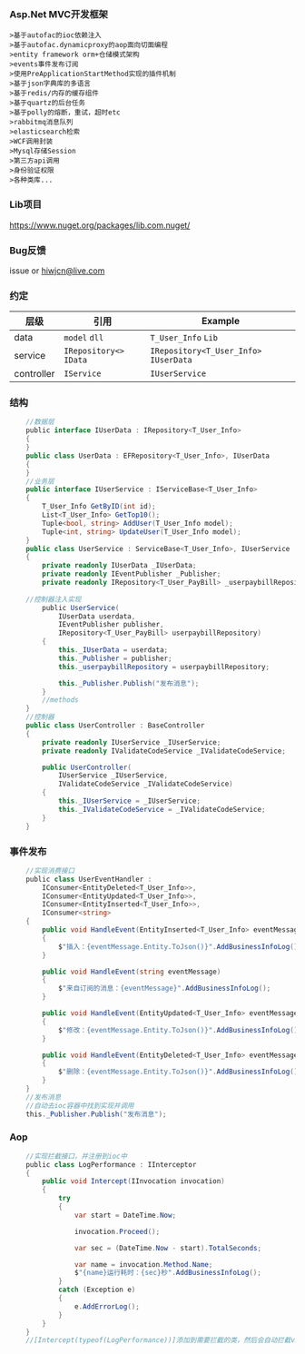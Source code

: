 ### Asp.Net MVC开发框架
	>基于autofac的ioc依赖注入
	>基于autofac.dynamicproxy的aop面向切面编程
	>entity framework orm+仓储模式架构
	>events事件发布订阅
	>使用PreApplicationStartMethod实现的插件机制
	>基于json字典库的多语言
	>基于redis/内存的缓存组件
	>基于quartz的后台任务
	>基于polly的熔断，重试，超时etc
	>rabbitmq消息队列
	>elasticsearch检索
	>WCF调用封装
	>Mysql存储Session
	>第三方api调用
	>身份验证权限
	>各种类库...
	
### Lib项目
https://www.nuget.org/packages/lib.com.nuget/

### Bug反馈
issue or hiwjcn@live.com

### 约定

层级 | 引用 | Example
------------ | ------------- | -------------
data | `model` `dll`| `T_User_Info` `Lib`
service | `IRepository<>` `IData`|`IRepository<T_User_Info>` `IUserData`
controller | `IService`|`IUserService`

### 结构
```c#
    //数据层
    public interface IUserData : IRepository<T_User_Info>
    {
    }
    public class UserData : EFRepository<T_User_Info>, IUserData
    {
    }
    //业务层
    public interface IUserService : IServiceBase<T_User_Info>
    {
        T_User_Info GetByID(int id);
        List<T_User_Info> GetTop10();
        Tuple<bool, string> AddUser(T_User_Info model);
        Tuple<int, string> UpdateUser(T_User_Info model);
    }
    public class UserService : ServiceBase<T_User_Info>, IUserService
    {
        private readonly IUserData _IUserData;
        private readonly IEventPublisher _Publisher;
        private readonly IRepository<T_User_PayBill> _userpaybillRepository;
	
	//控制器注入实现
        public UserService(
            IUserData userdata,
            IEventPublisher publisher,
            IRepository<T_User_PayBill> userpaybillRepository)
        {
            this._IUserData = userdata;
            this._Publisher = publisher;
            this._userpaybillRepository = userpaybillRepository;

            this._Publisher.Publish("发布消息");
        }
        //methods
    }
    //控制器
    public class UserController : BaseController
    {
        private readonly IUserService _IUserService;
        private readonly IValidateCodeService _IValidateCodeService;

        public UserController(
            IUserService _IUserService,
            IValidateCodeService _IValidateCodeService)
        {
            this._IUserService = _IUserService;
            this._IValidateCodeService = _IValidateCodeService;
        }
    }
```
### 事件发布
```c#
    //实现消费接口
    public class UserEventHandler :
        IConsumer<EntityDeleted<T_User_Info>>,
        IConsumer<EntityUpdated<T_User_Info>>,
        IConsumer<EntityInserted<T_User_Info>>,
        IConsumer<string>
    {
        public void HandleEvent(EntityInserted<T_User_Info> eventMessage)
        {
            $"插入：{eventMessage.Entity.ToJson()}".AddBusinessInfoLog();
        }

        public void HandleEvent(string eventMessage)
        {
            $"来自订阅的消息：{eventMessage}".AddBusinessInfoLog();
        }

        public void HandleEvent(EntityUpdated<T_User_Info> eventMessage)
        {
            $"修改：{eventMessage.Entity.ToJson()}".AddBusinessInfoLog();
        }

        public void HandleEvent(EntityDeleted<T_User_Info> eventMessage)
        {
            $"删除：{eventMessage.Entity.ToJson()}".AddBusinessInfoLog();
        }
    }
    //发布消息
    //自动去ioc容器中找到实现并调用
    this._Publisher.Publish("发布消息");
```
### Aop
```c#
    //实现拦截接口，并注册到ioc中
    public class LogPerformance : IInterceptor
    {
        public void Intercept(IInvocation invocation)
        {
            try
            {
                var start = DateTime.Now;

                invocation.Proceed();

                var sec = (DateTime.Now - start).TotalSeconds;

                var name = invocation.Method.Name;
                $"{name}运行耗时：{sec}秒".AddBusinessInfoLog();
            }
            catch (Exception e)
            {
                e.AddErrorLog();
            }
        }
    }
    //[Intercept(typeof(LogPerformance))]添加到需要拦截的类，然后会自动拦截virtual方法
```
